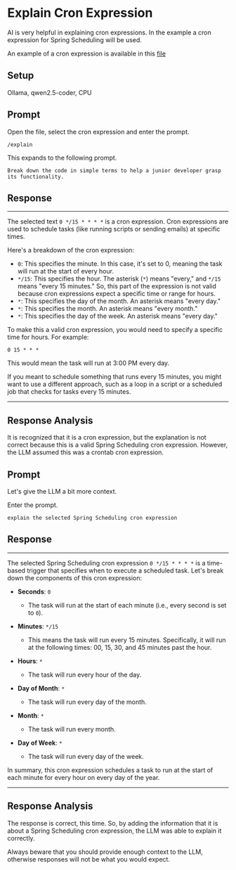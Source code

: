 # Explain Cron Expression

AI is very helpful in explaining cron expressions. In the example a cron expression for Spring Scheduling will be used.

An example of a cron expression is available in this [file](sources/cron-1.properties)

## Setup
Ollama, qwen2.5-coder, CPU

## Prompt
Open the file, select the cron expression and enter the prompt.
```text
/explain
```
This expands to the following prompt.
```text
Break down the code in simple terms to help a junior developer grasp its functionality.
```

## Response

---

The selected text `0 */15 * * * *` is a cron expression. Cron expressions are used to schedule tasks (like running scripts or sending emails) at specific times.

Here's a breakdown of the cron expression:

- `0`: This specifies the minute. In this case, it's set to 0, meaning the task will run at the start of every hour.
- `*/15`: This specifies the hour. The asterisk (`*`) means "every," and `*/15` means "every 15 minutes." So, this part of the expression is not valid because cron expressions expect a specific time or range for hours.
- `*`: This specifies the day of the month. An asterisk means "every day."
- `*`: This specifies the month. An asterisk means "every month."
- `*`: This specifies the day of the week. An asterisk means "every day."

To make this a valid cron expression, you would need to specify a specific time for hours. For example:

```
0 15 * * *
```

This would mean the task will run at 3:00 PM every day.

If you meant to schedule something that runs every 15 minutes, you might want to use a different approach, such as a loop in a script or a scheduled job that checks for tasks every 15 minutes.

---

## Response Analysis
It is recognized that it is a cron expression, but the explanation is not correct because this is a valid Spring Scheduling cron expression. However, the LLM assumed this was a crontab cron expression.

## Prompt
Let's give the LLM a bit more context.

Enter the prompt.
```text
explain the selected Spring Scheduling cron expression
```

## Response

---

The selected Spring Scheduling cron expression `0 */15 * * * *` is a time-based trigger that specifies when to execute a scheduled task. Let's break down the components of this cron expression:

- **Seconds**: `0`
   - The task will run at the start of each minute (i.e., every second is set to `0`).

- **Minutes**: `*/15`
   - This means the task will run every 15 minutes. Specifically, it will run at the following times: 00, 15, 30, and 45 minutes past the hour.

- **Hours**: `*`
   - The task will run every hour of the day.

- **Day of Month**: `*`
   - The task will run every day of the month.

- **Month**: `*`
   - The task will run every month.

- **Day of Week**: `*`
   - The task will run every day of the week.

In summary, this cron expression schedules a task to run at the start of each minute for every hour on every day of the year.

---

## Response Analysis
The response is correct, this time. So, by adding the information that it is about a Spring Scheduling cron expression, the LLM was able to explain it correctly.

Always beware that you should provide enough context to the LLM, otherwise responses will not be what you would expect.